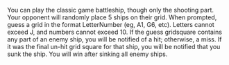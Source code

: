 You can play the classic game battleship, though only the shooting part.
Your opponent will randomly place 5 ships on their grid. When prompted, guess a grid in the format LetterNumber (eg, A1, G6, etc). Letters cannot exceed J, and numbers cannot exceed 10.
If the guess gridsquare contains any part of an enemy ship, you will be notified of a hit; otherwise, a miss. If it was the final un-hit grid square for that ship, you will be notified that you sunk the ship. You will win after sinking all enemy ships.